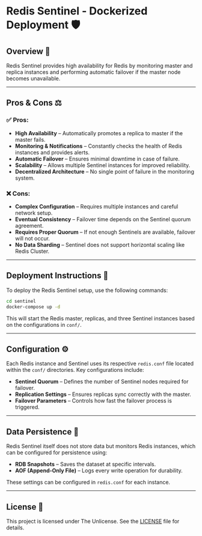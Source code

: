 # Redis Sentinel - Dockerized Deployment 🛡️

## Overview 📝

Redis Sentinel provides high availability for Redis by monitoring master and replica instances and performing automatic
failover if the master node becomes unavailable.

---

## Pros & Cons ⚖️

### ✅ Pros:

- **High Availability** – Automatically promotes a replica to master if the master fails.
- **Monitoring & Notifications** – Constantly checks the health of Redis instances and provides alerts.
- **Automatic Failover** – Ensures minimal downtime in case of failure.
- **Scalability** – Allows multiple Sentinel instances for improved reliability.
- **Decentralized Architecture** – No single point of failure in the monitoring system.

### ❌ Cons:

- **Complex Configuration** – Requires multiple instances and careful network setup.
- **Eventual Consistency** – Failover time depends on the Sentinel quorum agreement.
- **Requires Proper Quorum** – If not enough Sentinels are available, failover will not occur.
- **No Data Sharding** – Sentinel does not support horizontal scaling like Redis Cluster.

---

## Deployment Instructions 🚀

To deploy the Redis Sentinel setup, use the following commands:

```sh
cd sentinel
docker-compose up -d
```

This will start the Redis master, replicas, and three Sentinel instances based on the configurations in `conf/`.

---

## Configuration ⚙️

Each Redis instance and Sentinel uses its respective `redis.conf` file located within the `conf/` directories. Key
configurations include:

- **Sentinel Quorum** – Defines the number of Sentinel nodes required for failover.
- **Replication Settings** – Ensures replicas sync correctly with the master.
- **Failover Parameters** – Controls how fast the failover process is triggered.

---

## Data Persistence 💾

Redis Sentinel itself does not store data but monitors Redis instances, which can be configured for persistence using:

- **RDB Snapshots** – Saves the dataset at specific intervals.
- **AOF (Append-Only File)** – Logs every write operation for durability.

These settings can be configured in `redis.conf` for each instance.

---

## License 📝

This project is licensed under The Unlicense. See the [LICENSE](../LICENSE) file for details.

